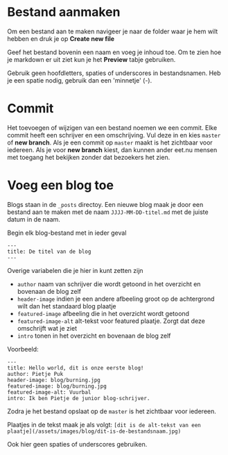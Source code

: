 # Bestand aanmaken
Om een bestand aan te maken navigeer je naar de folder waar je hem wilt hebben en druk je op **Create new file**

Geef het bestand bovenin een naam en voeg je inhoud toe. Om te zien hoe je markdown er uit ziet kun je het **Preview** tabje gebruiken.

Gebruik geen hoofdletters, spaties of underscores in bestandsnamen. Heb je een spatie nodig, gebruik dan een 'minnetje' (-).

# Commit
Het toevoegen of wijzigen van een bestand noemen we een commit. Elke commit heeft een schrijver en een omschrijving. Vul deze in en kies `master` of **new branch**. Als je een commit op `master` maakt is het zichtbaar voor iedereen. Als je voor **new branch** kiest, dan kunnen ander eet.nu mensen met toegang het bekijken zonder dat bezoekers het zien.

# Voeg een blog toe
Blogs staan in de `_posts` directoy. Een nieuwe blog maak je door een bestand aan te maken met de naam `JJJJ-MM-DD-titel.md` met de juiste datum in de naam.

Begin elk blog-bestand met in ieder geval
```
---
title: De titel van de blog
---
```

Overige variabelen die je hier in kunt zetten zijn
- `author` naam van schrijver die wordt getoond in het overzicht en bovenaan de blog zelf
- `header-image` indien je een andere afbeeling groot op de achtergrond wilt dan het standaard blog plaatje
- `featured-image` afbeeling die in het overzicht wordt getoond
- `featured-image-alt` alt-tekst voor featured plaatje. Zorgt dat deze omschrijft wat je ziet
- `intro` tonen in het overzicht en bovenaan de blog zelf

Voorbeeld:
```
---
title: Hello world, dit is onze eerste blog!
author: Pietje Puk
header-image: blog/burning.jpg
featured-image: blog/burning.jpg
featured-image-alt: Vuurbal
intro: Ik ben Pietje de junior blog-schrijver.
```

Zodra je het bestand opslaat op de `master` is het zichtbaar voor iedereen.

Plaatjes in de tekst maak je als volgt:
`[dit is de alt-tekst van een plaatje](/assets/images/blog/dit-is-de-bestandsnaam.jpg)`

Ook hier geen spaties of underscores gebruiken.
